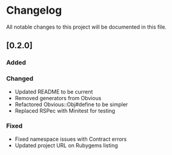 # Changelog

All notable changes to this project will be documented in this file.

## [0.2.0]

### Added

### Changed

- Updated README to be current
- Removed generators from Obvious
- Refactored Obvious::Obj#define to be simpler
- Replaced RSPec with Minitest for testing

### Fixed

- Fixed namespace issues with Contract errors
- Updated project URL on Rubygems listing
